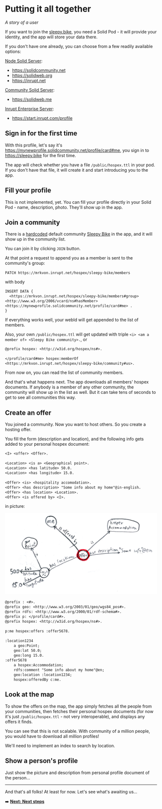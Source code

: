 # Putting it all together

*A story of a user*

If you want to join the [sleepy.bike](https://sleepy.bike), you need a Solid Pod - it will provide your identity, and the app will store your data there.

If you don't have one already, you can choose from a few readily available options:

[Node Solid Server](https://github.com/nodeSolidServer/node-solid-server):
- https://solidcommunity.net
- https://solidweb.org
- https://inrupt.net

[Community Solid Server]():
- https://solidweb.me

[Inrupt Enterprise Server]():
- https://start.inrupt.com/profile

## Sign in for the first time

With this profile, let's say it's https://mynewprofile.solidcommunity.net/profile/card#me, you sign in to https://sleepy.bike for the first time.

The app will check whether you have a file `/public/hospex.ttl` in your pod. If you don't have that file, it will create it and start introducing you to the app.

## Fill your profile

This is not implemented, yet. You can fill your profile directly in your Solid Pod - name, description, photo. They'll show up in the app.

## Join a community

There is a [hardcoded](https://github.com/OpenHospitalityNetwork/ohn-solid/blob/05502fc3b2da6840bc41265426ba1f3f021e13d0/src/App.tsx#L30) default community [Sleepy Bike](https://mrkvon.inrupt.net/hospex/sleepy-bike/community#us) in the app, and it will show up in the community list.

You can join it by clicking `JOIN` button.

At that point a request to append you as a member is sent to the community's group:

`PATCH https://mrkvon.inrupt.net/hospex/sleepy-bike/members`

with body

```sparql
INSERT DATA {
  <https://mrkvon.inrupt.net/hospex/sleepy-bike/members#group> <http://www.w3.org/2006/vcard/ns#hasMember> <https://mynewprofile.solidcommunity.net/profile/card#me> .
}
```

If everything works well, your webId will get appended to the list of members.

Also, your own `/public/hospex.ttl` will get updated with triple `<i> <am a member of> <Sleepy Bike community>.`, or

```ttl
@prefix hospex: <http://w3id.org/hospex/ns#>.

</profile/card#me> hospex:memberOf <https://mrkvon.inrupt.net/hospex/sleepy-bike/community#us>.
```

From now on, you can read the list of community members.

And that's what happens next. The app downloads all members' hospex documents. If anybody is a member of any other community, the community will show up in the list as well. But it can take tens of seconds to get to see all communities this way.

## Create an offer

You joined a community. Now you want to host others. So you create a hosting offer.

You fill the form (description and location), and the following info gets added to your personal hospex document:

```
<I> <offer> <Offer>.

<Location> <is a> <Geographical point>.
<Location> <has latitude> 50.0.
<Location> <has longitude> 15.0.

<Offer> <is> <hospitality accomodation>.
<Offer> <has description> "Some info about my home"@in-english.
<Offer> <has location> <Location>.
<Offer> <is offered by> <I>.
```

in picture:

<img width="600" src="assets/offer-structure.png" />

```ttl
@prefix : <#>.
@prefix geo: <http://www.w3.org/2003/01/geo/wgs84_pos#>.
@prefix rdfs: <http://www.w3.org/2000/01/rdf-schema#>.
@prefix p: </profile/card#>.
@prefix hospex: <http://w3id.org/hospex/ns#>.

p:me hospex:offers :offer5678.

:location1234
    a geo:Point;
    geo:lat 50.0;
    geo:long 15.0.
:offer5678
    a hospex:Accommodation;
    rdfs:comment "Some info about my home"@en;
    geo:location :location1234;
    hospex:offeredBy c:me.
```

## Look at the map

To show the offers on the map, the app simply fetches all the people from your communities, then fetches their personal hospex documents (for now it's just `/public/hospex.ttl` - not very interoperable), and displays any offers it finds.

You can see that this is not scalable. With community of a million people, you would have to download all million profiles!

We'll need to implement an index to search by location.

## Show a person's profile

Just show the picture and description from personal profile document of the person...

---

And that's all folks! At least for now. Let's see what's awaiting us...

:arrow_right: **[Next: Next steps](next-steps.md)**
